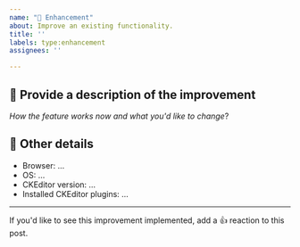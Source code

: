 ```yaml
---
name: "💅 Enhancement"
about: Improve an existing functionality.
title: ''
labels: type:enhancement
assignees: ''

---
```


## 📝 Provide a description of the improvement

*How the feature works now and what you'd like to change*?

## 📃 Other details

* Browser: …
* OS: …
* CKEditor version: …
* Installed CKEditor plugins: …

---

If you'd like to see this improvement implemented, add a 👍 reaction to this post.

